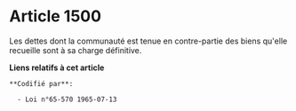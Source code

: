 # Article 1500

Les dettes dont la communauté est tenue en contre-partie des biens qu'elle recueille sont à sa charge définitive.

**Liens relatifs à cet article**

	**Codifié par**:

	  - Loi n°65-570 1965-07-13
